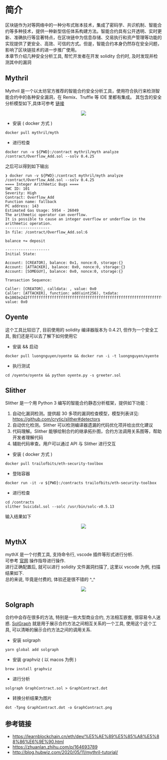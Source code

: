 # 简介

区块链作为对等网络中的一种分布式账本技术，集成了密码学、共识机制、智能合约等多种技术，提供一种新型信任体系构建方法。智能合约具有公开透明、实时更新、准确执行等显著特点，在区块链中为信息存储、交易执行和资产管理等功能的实现提供了更安全、高效、可信的方式。但是，智能合约本身仍然存在安全问题，影响了区块链技术的进一步推广使用。  
本章节介绍几种安全分析工具, 帮忙开发者在开发 solidity 合约时, 及时发现并检测其中的漏洞

## Mythril

Mythril 是一个以太坊官方推荐的智能合约安全分析工具，使用符合执行来检测智能合约中的各种安全漏洞，在 Remix、Truffle 等 IDE 里都有集成。
其包含的安全分析模型如下,具体可参考 [链接](https://learnblockchain.cn/article/1283)  
<center><img src="https://github.com/Dapp-Learning-DAO/Dapp-Learning-Arsenal/blob/main/images/basic/50-solidity-security/securityModule.png?raw=true" /></center>

- 安装 ( docker 方式 )

```shell
docker pull mythril/myth
```

- 进行检查

```shell
docker run -v ${PWD}:/contract mythril/myth analyze  /contract/Overflow_Add.sol --solv 0.4.25
```

之后可以得到如下输出

```shell
❯ docker run -v ${PWD}:/contract mythril/myth analyze  /contract/Overflow_Add.sol --solv 0.4.25
==== Integer Arithmetic Bugs ====
SWC ID: 101
Severity: High
Contract: Overflow_Add
Function name: fallback
PC address: 143
Estimated Gas Usage: 5954 - 26049
The arithmetic operator can overflow.
It is possible to cause an integer overflow or underflow in the arithmetic operation.
--------------------
In file: /contract/Overflow_Add.sol:6

balance += deposit

--------------------
Initial State:

Account: [CREATOR], balance: 0x1, nonce:0, storage:{}
Account: [ATTACKER], balance: 0x0, nonce:0, storage:{}
Account: [SOMEGUY], balance: 0x0, nonce:0, storage:{}

Transaction Sequence:

Caller: [CREATOR], calldata: , value: 0x0
Caller: [ATTACKER], function: add(uint256), txdata: 0x1003e2d2ffffffffffffffffffffffffffffffffffffffffffffffffffffffffffffffff, value: 0x0
```

## Oyente

这个工具比较旧了, 目前使用的 solidity 编译器版本为 0.4.21, 但作为一个安全工具, 我们还是可以去了解下如何使用它

- 安装 && 启动

```shell
docker pull luongnguyen/oyente && docker run -i -t luongnguyen/oyente
```

- 执行测试

```shell
cd /oyente/oyente && python oyente.py -s greeter.sol
```

## Slither

Slither 是一个用 Python 3 编写的智能合约静态分析框架，提供如下功能：

1. 自动化漏洞检测。提供超 30 多项的漏洞检查模型，模型列表详见: https://github.com/crytic/slither#detectors
2. 自动优化检测。Slither 可以检测编译器遗漏的代码优化项并给出优化建议
3. 代码理解。Slither 能够绘制合约的继承拓扑图，合约方法调用关系图等，帮助开发者理解代码
4. 辅助代码审查。用户可以通过 API 与 Slither 进行交互

- 安装 ( docker 方式 )

```shell
docker pull trailofbits/eth-security-toolbox
```

- 登陆容器

```shell
docker run -it -v ${PWD}:/contracts trailofbits/eth-security-toolbox
```

- 进行检查

```shell
cd /contracts
slither Suicidal.sol --solc /usr/bin/solc-v0.5.13
```

输入结果如下
<center><img src="https://github.com/Dapp-Learning-DAO/Dapp-Learning-Arsenal/blob/main/images/basic/50-solidity-security/slither.png?raw=true" /></center>

## MythX

mythX 是一个付费工具, 支持命令行, vscode 插件等形式进行分析.  
可参考 [官网](https://docs.mythx.io/) 操作指导进行操作.  
进行正确配置后, 就可以进行 solidity 文件漏洞扫描了, 这里以 vscode 为例, 扫描结果如下.  
总的来说, 毕竟是付费的, 体验还是很不错的 ^\_^
<center><img src="https://github.com/Dapp-Learning-DAO/Dapp-Learning-Arsenal/blob/main/images/basic/50-solidity-security/scanResult.png?raw=true" /></center>

## Solgraph

合约中会存在很多的方法, 特别是一些大型商业合约, 方法相互嵌套, 很容易令人迷惑. [SolGraph](https://github.com/raineorshine/solgraph) 就是用于展示合约方法之间相互关系的一个工具, 使用这个这个工具, 可以清晰的展示合约方法之间的调用关系.

- 安装 solgraph

```shell
yarn global add solgraph
```

- 安装 graphviz ( 以 macos 为例 )

```shell
brew install graphviz
```

- 进行分析

```shell
solgraph GraphContract.sol > GraphContract.dot
```

- 转换分析结果为图片

```shell
dot -Tpng GraphContract.dot -o GraphContract.png
```

## 参考链接

- https://learnblockchain.cn/eth/dev/%E5%AE%89%E5%85%A8%E5%88%86%E6%9E%90.html
- https://zhuanlan.zhihu.com/p/164693789
- http://blog.hubwiz.com/2020/05/11/mythril-tutorial/
